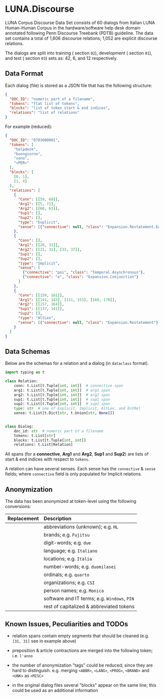 # LUNA.Discourse

LUNA Corpus Discourse Data Set consists of 60 dialogs from Italian LUNA Human-Human Corpus 
in the hardware/software help desk domain annotated following Penn Discourse Treebank (PDTB) guideline. 
The data set contains a total of 1,606 discourse relations; 1,052 are explicit discourse relations. 

The dialogs are split into training ( section `02`), development ( section `01`), and test ( section `03`) sets as:
42, 6, and 12 respectively.

## Data Format

Each dialog (file) is stored as a JSON file that has the following structure:

```json
{
  "DOC_ID": "numeric part of a filename",
  "tokens": "flat list of tokens",
  "blocks": "list of token start & end indices",
  "relations": "list of relations"
}
```

For example (reduced):

```json
{
  "DOC_ID": "0703000001",
  "tokens": [
    "helpdesk",
    "buongiorno",
    "sono",
    "<PER>"
  ],
  "blocks": [
    [0, 1],
    [1, 4]
  ],
  "relations": [
    {
      "Conn": [[59, 60]],
      "Arg1": [[5, 7]],
      "Arg2": [[60, 63]],
      "Sup1": [],
      "Sup2": [],
      "type": "Explicit",
      "sense": [{"connective": null, "class": "Expansion.Restatement.Equivalence"}]
    },
    {
      "Conn": [],
      "Arg1": [[20, 31]],
      "Arg2": [[31, 31], [33, 37]],
      "Sup1": [],
      "Sup2": [],
      "type": "Implicit",
      "sense": [
        {"connective": "poi", "class": "Temporal.Asynchronous"},
        {"connective": "e", "class": "Expansion.Conjunction"}
      ]
    },
    {
      "Conn": [[159, 161]],
      "Arg1": [[141, 143], [151, 153], [169, 170]],
      "Arg2": [[157, 164]],
      "Sup1": [[137, 141]],
      "Sup2": [],
      "type": "AltLex",
      "sense": [{"connective": null, "class": "Expansion.Restatement"}]
    }
  ]
}
```

## Data Schemas
Below are the schemas for a relation and a dialog (in `dataclass` format).

```python
import typing as t

class Relation:
    conn: t.List[t.Tuple[int, int]]  # connective span
    arg1: t.List[t.Tuple[int, int]]  # arg1 span
    arg2: t.List[t.Tuple[int, int]]  # arg2 span
    sup1: t.List[t.Tuple[int, int]]  # sup1 span
    sup2: t.List[t.Tuple[int, int]]  # sup2 span
    type: str  # one of Explicit, Implicit, AltLex, and EntRel
    sense: t.List[t.Dict[str, t.Union[str, None]]]
    

class Dialog:
    doc_id: str  # numeric part of a filename
    tokens: t.List[str]
    blocks: t.List[t.Tuple[int, int]]
    relations: t.List[Relation]
```

All spans (for a **connective**, **Arg1** and **Arg2**, **Sup1** and **Sup2**) are lists of start & end indices
with respect to `tokens`. 

A relation can have several senses. 
Each sense has the `connective` & `sense` fields; where `connective` field is only populated for Implicit relations. 

## Anonymization

The data has been anonymized at token-level using the following conversions:

| Replacement | Description                                  |
|:------------|:---------------------------------------------|
| <ABBR>      | abbreviations (unknown); e.g. `HL`           |
| <BRAND>     | brands; e.g. `Fujitsu`                       |
| <DIGIT>     | digit-words; e.g. `due`                      |
| <LANG>      | language; e.g. `Italiano`                    |
| <LOC>       | locations; e.g. `Italia`                     |
| <NUM>       | number-words; e.g. `duomilasei`              |
| <ORD>       | ordinals; e.g. `quarto`                      | 
| <ORG>       | organizations; e.g. `CSI`                    |
| <PER>       | person names; e.g. `Monica`                  |
| <PROG>      | software and IT terms; e.g. `Windows`, `PIN` |
| <UNK>       | rest of capitalized & abbreviated tokens     |


## Known Issues, Peculiarities and TODOs

- relation spans contain empty segments that should be cleaned (e.g. `[31, 31]` see in example above)

- preposition & article contractions are merged into the following token; i.e. `l'anno`

- the number of anonymization "tags" could be reduced; since they are hard to distinguish.
  e.g. merging `<ABBR>`, `<LANG>`, `<PROG>`, `<BRAND>` and `<UNK>` as `<MISC>` 

- in the original dialog files several "blocks" appear on the same line; this could be used as an additional information